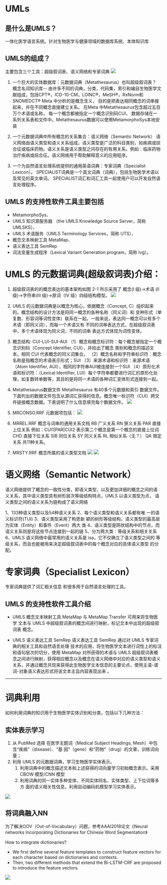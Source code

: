 # UMLs
## 是什么是UMLS？
一体化医学语言系统。针对生物医学与健康领域的数据库系统、本体知识库

## UMLS的组成？
主要包含三个工具：超级叙词表、语义网络和专家词典
![](https://github.com/ningshixian/UMLs/blob/master/1.png)

1. 一个巨大的实体数据库：元数据词典（Metathesaurus）也叫超级叙词表？
概念名词知识库--  由许多不同的词典，分类，代码集，索引和编目生物医学文献组成，包括CPT®，ICD-10-CM，LOINC®，MeSH®，RxNorm和SNOMEDCT®
Meta 中分析的是概念含义， 目的是把表达相同概念的词串接起来，并在不同概念直接建立关系。
在Meta 中Metathesaurus包含超过五百万个术语或名称， 每一个概念都被指定一个概念识别码CUI， 数据存储在一系列关系表和文件中。Metathesaurus数据可以使用MetamorphoSys本地安装

2. 一个元数据词典中所有概念的关系集合：语义网络（Semantic Network）
语义网络由语义类型和语义关系组成。语义类型是广泛的科目类别，如疾病或综合征或临床药物。语义关系是语义类型之间存在的有用关系。例如：临床药物治疗疾病或综合征。语义网络用于帮助解释意义的应用程序。

3. 一个为自然语言处理系统提供的通用英语词典：专家词典（Specialist Lexicon）。
SPECIALIST词典是一个英文词典（词典），包括生物医学术语以及常见的英文单词。
SPECIALIST词汇和词汇工具一起使用户可以开发自然语言处理程序。

## UMLS 的支持性软件工具主要包括 
- MetamorphoSys、
- UMLS 知识源服务器 （the UMLS Knowledge Source Server，简称 UMLSKS）、
- UMLS 术语服务（UMLS  Terminology Services，简称 UTS）、
- 概念文本映射工具 MetaMap、
- 语义表达工具 SemRep 
- 词法变量生成程序（Lexical Variant Generation program，简称 lvg）。

# UMLS 的元数据词典(超级叙词表)介绍：

1. 超级叙词表的的概念表达的基本架构如图 2-1 所示采用了  概念(I 级)→术语 (II 级)→字符串(III 级)→原词（IV 级）四级结构模型。
![](https://github.com/ningshixian/UMLs/blob/master/2.png)
2. UMLS 的元数据词典是以概念为核心，依据概念（Concept, C）组织起来的。概念结构的设计方法是将同一概念的各种名称（同义词）和 变种形式（单复数、形容词等词性变体）联系在一起。一般来说，表达同一概念可以有多个术语（即同义词），而每一个术语又有 不同的词串表达方式，在超级叙词表中，多个术语体现为同义词，不同的词串 表达方式体现为词性变体。
3. 概念结构: CUI-LUI-SUI-AUI
（1）概念和概念标识符：每个概念被指定一个概念识别码（Concept Identifier, CUI），并给出了概念 类别和概念的描述文本。相同 CUI 代表概念的同义词集合。
（2）概念名称和字符串标识符：概念名称是指概念的术语表示形式；SUI
（3）来源术语和标识符：来源术语（Atom Identifier, AUI），相同的字符串AUI被连接到一个SUI
（4）原形化术语和标识符：（Lexical Identifier, LUI）每个字符串都要进行词汇的原形化处理，如复数转单数等，其目的是将同一术语的各种词汇变体形式连接到一起。

5. Metathesaurus数据文件
Metathesaurus 有40多个元数据和索引 数据文件。
下面列出的数据文件包含从源词汇获得的信息。概念唯一标识符（CUI）跨文件链接概念数据。下表说明了什么信息填充每个数据文件。
![](https://github.com/ningshixian/UMLs/blob/master/3.png)

6. MRCONSO.RRF 元数据项包括：
![](https://github.com/ningshixian/UMLs/blob/master/4.png)

7. MRREL.RRF      概念与词串的通用关系文档
     RB       广义关系
     RN       狭义关系
     PAR     直接上位关系     例如：CUI1|PAR|CUI2 表示第二个概念是第一个概念的直接上位词
     CHD     直接下位关系
     SIB       同位关系
     SY        同义关系
     RL        相似关系（无？）
     QA        限定关系
 共11种关系。
 
8. MRSTY.RRF      概念所属的语义类型文档
![](https://github.com/ningshixian/UMLs/blob/master/5.png)
![](https://github.com/ningshixian/UMLs/blob/master/6.png)
 
# 语义网络（Semantic Network）

语义网络提供了概念的一致性分类，即语义类型，以及更加详细的概念之间的语 义关系，其中语义类型具有树形层次等级结构特点，UMLS 以语义类型为点， 语义类型之间的语义关系为链构成了语义网络

1、133种语义类型以及54种语义关系
2、每个语义类型和语义关系都有唯 一的语义标识符(TUI)
3、语义类型采用了构思新 颖的树形等级结构，语义类型的最高层为实体（Entity）和事件（Event）两大 类
4、语义类型是网状结构中的节点，而语义关系则是将这些节点连接到一起的链
5、分为两大类：等级关系和相关关系
6、UMLS 语义网络中最常用的语义关系是 isa，它不仅确立了语义类型之间的 等级关系，而且也能被用来决定超级叙词表中的每个概念对应的具体语义类型
的分配。

# 专家词典（Specialist Lexicon）

专家词典提供了词汇相关信息 和很多用于自然语言处理的工具。

## UMLS 的支持性软件工具介绍
- UMLS 概念文本映射工具 MetaMap 与 MetaMap Transfer
可用来将生物医学 文本与 UMLS 中超级叙词表的概念间进行映射，标记文本中出现的超级叙词表 概念。

- UMLS 语义表达工具 SemRep
语义表达工具 SemRep 通过对 UMLS 专家词典的相关工具和自然语言处理 技术的应用，将生物医学文本进行词性上的标注和语句层次的切分，使用 MetaMap 对所获得的术语与 UMLS 超级叙词表概念之间进行映射，获得相应概念以及概念在语义网络中对应的语义类型和语义关系，并通过概念共现来获得此生物医学文本信息的主要论点，使用主语-谓词-对象语义表达形式将该文本主旨内容表现出来 。

----
# 词典利用
如何利用词典的知识用于生物医学实体识别和分类，包括以下几种方法：

## 实体表示学习
1. 从 PubMed 选择 在医学主题词（Medical Subject Headings, Mesh）中包含“疾病”（disease）、“基 因”（gene）和“药物”（drug）的文章，训练词向量；
2. 利用 UMLS 的元数据词典，学习生物医学实体表示。
    1. 利用词典中的概念描述文本和上述获得的词向量学习初始概念表示。采用 CBOW 模型/CNN 模型
    2. 利用词典的同一实体多种变体、不同实体同名、实体类型、上下位词等多方 面的语义相关性信息，利用自动编码机模型学习实体表示。

![](https://github.com/ningshixian/UMLs/blob/master/8.png)
    
## 将词典融入NN
为了解决OOV（Out-of-Vocabulary）问题，参考AAAI2018论文《Neural networks Incorporating Dictionaries for  Chinese Word Segmentation》

How to integrate dictionaries?
- We first define several feature templates to construct feature vectors for each character based on dictionaries and contexts.
- Then, two different methods that extend the Bi-LSTM-CRF are  proposed to introduce the feature vectors.

![](https://github.com/ningshixian/UMLs/blob/master/7.png)

